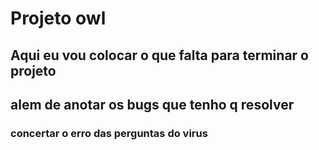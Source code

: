 # Projeto owl
## Aqui eu vou colocar o que falta para terminar o projeto
## alem de anotar os bugs que tenho q resolver 

### concertar o erro das perguntas do virus 